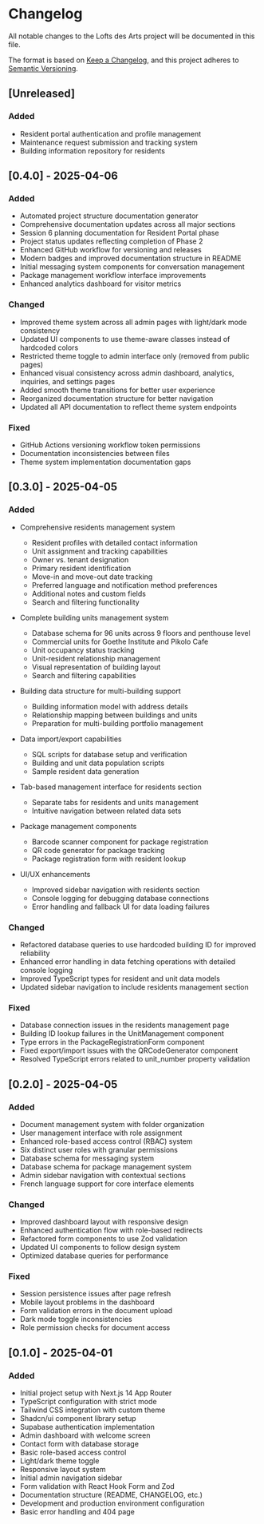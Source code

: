 # Changelog

All notable changes to the Lofts des Arts project will be documented in this file.

The format is based on [Keep a Changelog](https://keepachangelog.com/en/1.0.0/),
and this project adheres to [Semantic Versioning](https://semver.org/spec/v2.0.0.html).

## [Unreleased]

### Added
- Resident portal authentication and profile management
- Maintenance request submission and tracking system
- Building information repository for residents

## [0.4.0] - 2025-04-06

### Added
- Automated project structure documentation generator
- Comprehensive documentation updates across all major sections
- Session 6 planning documentation for Resident Portal phase
- Project status updates reflecting completion of Phase 2
- Enhanced GitHub workflow for versioning and releases
- Modern badges and improved documentation structure in README
- Initial messaging system components for conversation management
- Package management workflow interface improvements
- Enhanced analytics dashboard for visitor metrics

### Changed
- Improved theme system across all admin pages with light/dark mode consistency
- Updated UI components to use theme-aware classes instead of hardcoded colors
- Restricted theme toggle to admin interface only (removed from public pages)
- Enhanced visual consistency across admin dashboard, analytics, inquiries, and settings pages
- Added smooth theme transitions for better user experience
- Reorganized documentation structure for better navigation
- Updated all API documentation to reflect theme system endpoints

### Fixed
- GitHub Actions versioning workflow token permissions
- Documentation inconsistencies between files
- Theme system implementation documentation gaps

## [0.3.0] - 2025-04-05

### Added
- Comprehensive residents management system
  - Resident profiles with detailed contact information
  - Unit assignment and tracking capabilities
  - Owner vs. tenant designation
  - Primary resident identification
  - Move-in and move-out date tracking
  - Preferred language and notification method preferences
  - Additional notes and custom fields
  - Search and filtering functionality
  
- Complete building units management system
  - Database schema for 96 units across 9 floors and penthouse level
  - Commercial units for Goethe Institute and Pikolo Cafe
  - Unit occupancy status tracking
  - Unit-resident relationship management
  - Visual representation of building layout
  - Search and filtering capabilities
  
- Building data structure for multi-building support
  - Building information model with address details
  - Relationship mapping between buildings and units
  - Preparation for multi-building portfolio management
  
- Data import/export capabilities
  - SQL scripts for database setup and verification
  - Building and unit data population scripts
  - Sample resident data generation
  
- Tab-based management interface for residents section
  - Separate tabs for residents and units management
  - Intuitive navigation between related data sets
  
- Package management components
  - Barcode scanner component for package registration
  - QR code generator for package tracking
  - Package registration form with resident lookup
  
- UI/UX enhancements
  - Improved sidebar navigation with residents section
  - Console logging for debugging database connections
  - Error handling and fallback UI for data loading failures

### Changed
- Refactored database queries to use hardcoded building ID for improved reliability
- Enhanced error handling in data fetching operations with detailed console logging
- Improved TypeScript types for resident and unit data models
- Updated sidebar navigation to include residents management section

### Fixed
- Database connection issues in the residents management page
- Building ID lookup failures in the UnitManagement component
- Type errors in the PackageRegistrationForm component
- Fixed export/import issues with the QRCodeGenerator component
- Resolved TypeScript errors related to unit_number property validation

## [0.2.0] - 2025-04-05

### Added
- Document management system with folder organization
- User management interface with role assignment
- Enhanced role-based access control (RBAC) system
- Six distinct user roles with granular permissions
- Database schema for messaging system
- Database schema for package management system
- Admin sidebar navigation with contextual sections
- French language support for core interface elements

### Changed
- Improved dashboard layout with responsive design
- Enhanced authentication flow with role-based redirects
- Refactored form components to use Zod validation
- Updated UI components to follow design system
- Optimized database queries for performance

### Fixed
- Session persistence issues after page refresh
- Mobile layout problems in the dashboard
- Form validation errors in the document upload
- Dark mode toggle inconsistencies
- Role permission checks for document access

## [0.1.0] - 2025-04-01

### Added
- Initial project setup with Next.js 14 App Router
- TypeScript configuration with strict mode
- Tailwind CSS integration with custom theme
- Shadcn/ui component library setup
- Supabase authentication implementation
- Admin dashboard with welcome screen
- Contact form with database storage
- Basic role-based access control
- Light/dark theme toggle
- Responsive layout system
- Initial admin navigation sidebar
- Form validation with React Hook Form and Zod
- Documentation structure (README, CHANGELOG, etc.)
- Development and production environment configuration
- Basic error handling and 404 page 